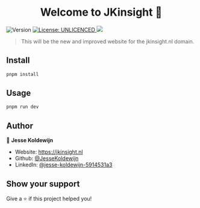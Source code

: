 <h1 align="center">Welcome to JKinsight 👋</h1>
<p>
  <img alt="Version" src="https://img.shields.io/badge/version-0.0.1-blue.svg?cacheSeconds=2592000" />
  <a href="#" target="_blank">
    <img alt="License: UNLICENCED" src="https://img.shields.io/badge/License-UNLICENCED-yellow.svg" />
  </a>
  <a href="https://github.com/JesseKoldewijn/jkinsight-next/actions/workflows/workspace-ci.yml">
    <img src="https://github.com/JesseKoldewijn/jkinsight-next/actions/workflows/workspace-ci.yml/badge.svg?branch=main"/>
  </a>
</p>

> This will be the new and improved website for the jkinsight.nl domain.

## Install

```sh
pnpm install
```

## Usage

```sh
pnpm run dev
```

## Author

👤 **Jesse Koldewijn**

- Website: https://jkinsight.nl
- Github: [@JesseKoldewijn](https://github.com/JesseKoldewijn)
- LinkedIn: [@jesse-koldewijn-5914531a3](https://linkedin.com/in/jesse-koldewijn-5914531a3)

## Show your support

Give a ⭐️ if this project helped you!

